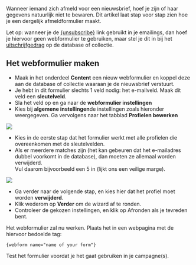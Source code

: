 Wanneer iemand zich afmeld voor een nieuwsbrief, hoef je zijn of haar
gegevens natuurlijk niet te bewaren. Dit artikel laat stap voor stap
zien hoe je een dergelijk afmeldformulier maakt.

Let op: wanneer je de
[{unsubscribe}](<http://www.copernica.com/nl/ondersteuning/de-uitschrijflink-unsubscribe-tag>)
link gebruikt in je emailings, dan hoef je hiervoor geen webformulier te
gebruiken, maar stel je dit in bij het
[uitschrijfgedrag](<http://www.copernica.com/nl/ondersteuning/uitschrijfgedrag-instellen-op-database-of-collectie>)
op de database of collectie.

Het webformulier maken
----------------------

-   Maak in het onderdeel **Content** een nieuw webformulier en koppel
    deze aan de database of collectie waaraan je de nieuwsbrief
    verstuurt.
-   Je hebt in dit formulier slechts 1 veld nodig: het e-mailveld. Maak
    dit veld een **sleutelveld**.
-   Sla het veld op en ga naar de **webformulier instellingen**
-   Kies bij **algemene instellingen**de instellingen zoals hieronder
    weergegeven. Ga vervolgens naar het tabblad **Profielen bewerken**

![](Documentation/remove1.png)

-   Kies in de eerste stap dat het formulier werkt met alle profielen
    die overeenkomen met de sleutelvelden.
-   Als er meerdere matches zijn (het kan gebeuren dat het e-mailadres
    dubbel voorkomt in de database), dan moeten ze allemaal worden
    verwijderd.\
     Vul daarom bijvoorbeeld een 5 in (lijkt ons een veilige marge).

![](Documentation/remove3.png)

-   Ga verder naar de volgende stap, en kies hier dat het profiel moet
    worden **verwijderd**.
-   Klik wederom op **Verder** om de wizard af te ronden.
-   Controleer de gekozen instellingen, en klik op Afronden als je
    tevreden bent.

Het webformulier zal nu werken. Plaats het in een webpagina met de
hiervoor bedoelde tag:

`{webform name="name of your form"}`

Test het formulier voordat je het gaat gebruiken in je campagne(s).
